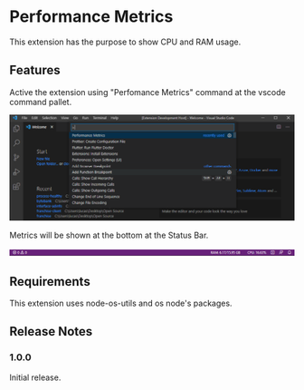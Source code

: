 # Performance Metrics

This extension has the purpose to show CPU and RAM usage.

## Features

Active the extension using "Perfomance Metrics" command at the vscode command pallet.

![Step1](./step1.png)

Metrics will be shown at the bottom at the Status Bar.

![Step2](./step2.png)

## Requirements

This extension uses node-os-utils and os node's packages.

## Release Notes

### 1.0.0

Initial release.


